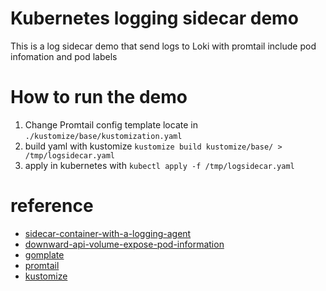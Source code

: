 # Kubernetes logging sidecar demo
This is a log sidecar demo that send logs to Loki with promtail include pod infomation and pod labels

# How to run the demo
 1. Change Promtail config template locate in `./kustomize/base/kustomization.yaml`
 2. build yaml with kustomize `kustomize build kustomize/base/ > /tmp/logsidecar.yaml`
 3. apply in kubernetes with `kubectl apply -f /tmp/logsidecar.yaml`

# reference
- [sidecar-container-with-a-logging-agent](https://kubernetes.io/docs/concepts/cluster-administration/logging/#sidecar-container-with-a-logging-agent)
- [downward-api-volume-expose-pod-information](https://kubernetes.io/docs/tasks/inject-data-application/downward-api-volume-expose-pod-information/)
- [gomplate](https://github.com/hairyhenderson/gomplate)
- [promtail](https://github.com/grafana/loki/tree/master/cmd/promtail)
- [kustomize](https://github.com/kubernetes-sigs/kustomize)
